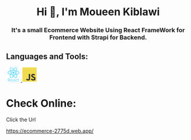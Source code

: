 <h1 align="center">Hi 👋, I'm Moueen Kiblawi </h1>
<h3 align="center">It's a small Ecommerce Website Using React FrameWork for Frontend with Strapi for Backend.  </h3>
<h2>Languages and Tools:</h2>
<p> <a href="https://reactjs.org/" target="_blank" rel="noreferrer"> <img src="https://raw.githubusercontent.com/devicons/devicon/master/icons/react/react-original-wordmark.svg" alt="react" width="40" height="40"/> </a>
 <a href="https://developer.mozilla.org/en-US/docs/Web/JavaScript" target="_blank" rel="noreferrer"> <img src="https://raw.githubusercontent.com/devicons/devicon/master/icons/javascript/javascript-original.svg" alt="javascript" width="40" height="40"/> </a>
  
</p>

<h1>Check Online:</h1>
<p>Click the Url</p>
<a href="https://ecommerce-2775d.web.app/">https://ecommerce-2775d.web.app/</a>
